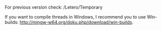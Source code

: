 For previous version check:
/Letero/Temporary


If you want to compile threads in Windows, I recommend you to use Win-builds: http://mingw-w64.org/doku.php/download/win-builds.
